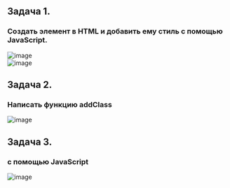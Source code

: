 ## Задача 1.   
### Создать элемент в HTML и добавить ему стиль с помощью JavaScript.  
![image](https://user-images.githubusercontent.com/113675674/217231645-f0ceda72-27b5-4a03-ab37-f2fb5be43075.png)  
![image](https://user-images.githubusercontent.com/113675674/217231728-d722a4d3-3c54-4693-84ca-3555657209f8.png)  

## Задача 2.   
### Написать функцию addClass  
![image](https://user-images.githubusercontent.com/113675674/217232472-8f6a0dd6-eaf4-4243-b9de-ede13f475204.png)

## Задача 3.   
### с помощью JavaScript  
![image](https://user-images.githubusercontent.com/113675674/217236344-803f537a-4953-4426-8796-6b15795aebb0.png)  



